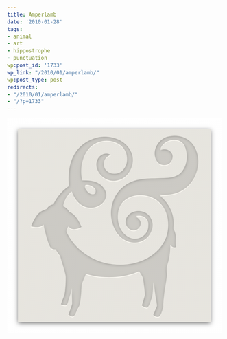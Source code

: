 ```yaml
---
title: Amperlamb
date: '2010-01-28'
tags:
- animal
- art
- hippostrophe
- punctuation
wp:post_id: '1733'
wp_link: "/2010/01/amperlamb/"
wp:post_type: post
redirects:
- "/2010/01/amperlamb/"
- "/?p=1733"
---
```


![](2010-01-28-Amperlamb/amperlamb-500x500.png "amperlamb")
